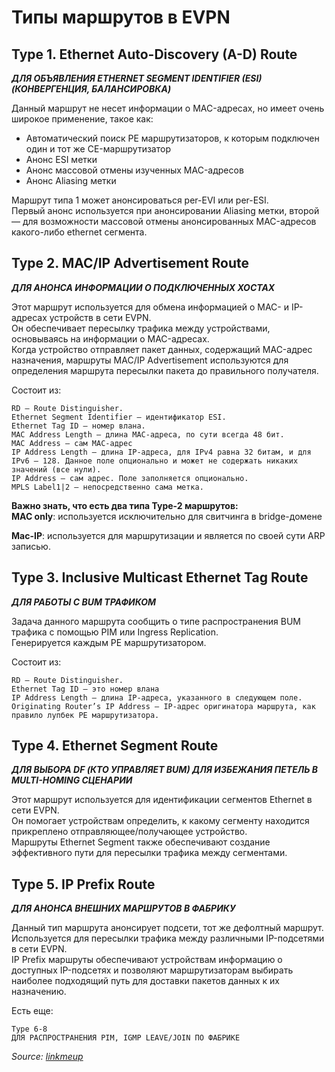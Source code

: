 # Типы маршрутов в EVPN

## Type 1. Ethernet Auto-Discovery (A-D) Route

_**ДЛЯ ОБЪЯВЛЕНИЯ ETHERNET SEGMENT IDENTIFIER (ESI) (КОНВЕРГЕНЦИЯ, БАЛАНСИРОВКА)**_

Данный маршрут не несет информации о MAC-адресах, но имеет очень широкое применение, такое как:     
- Автоматический поиск PE маршрутизаторов, к которым подключен один и тот же CE-маршрутизатор
- Анонс ESI метки
- Анонс массовой отмены изученных MAC-адресов
- Анонс Aliasing метки

Маршрут типа 1 может анонсироваться per-EVI или per-ESI.\
Первый анонс используется при анонсировании Aliasing метки, второй — для возможности массовой отмены анонсированных MAC-адресов какого-либо ethernet сегмента.

## Type 2. MAC/IP Advertisement Route

**_ДЛЯ АНОНСА ИНФОРМАЦИИ О ПОДКЛЮЧЕННЫХ ХОСТАХ_**

Этот маршрут используется для обмена информацией о MAC- и IP-адресах устройств в сети EVPN. \
Он обеспечивает пересылку трафика между устройствами, основываясь на информации о MAC-адресах. \
Когда устройство отправляет пакет данных, содержащий MAC-адрес назначения, маршруты MAC/IP Advertisement используются для определения маршрута пересылки пакета до правильного получателя.

Cостоит из:
```aiignore
RD — Route Distinguisher.
Ethernet Segment Identifier — идентификатор ESI.
Ethernet Tag ID — номер влана.
MAC Address Length — длина MAC-адреса, по сути всегда 48 бит.
MAC Address — сам MAC-адрес
IP Address Length — длина IP-адреса, для IPv4 равна 32 битам, и для IPv6 — 128. Данное поле опционально и может не содержать никаких значений (все нули).
IP Address — сам адрес. Поле заполняется опционально.
MPLS Label1|2 — непосредственно сама метка.

```

**Важно знать, что есть два типа Type-2 маршрутов:**\
**MAC only**:
используется исключительно для свитчинга в bridge-домене

**Mac-IP**:
используется для маршрутизации и является по своей сути ARP записью.

## Type 3. Inclusive Multicast Ethernet Tag Route

**_ДЛЯ РАБОТЫ С BUM ТРАФИКОМ_**

Задача данного маршрута сообщить о типе распространения BUM трафика с помощью PIM или Ingress Replication.\
Генерируется каждым PE маршрутизатором.

Состоит из:
```aiignore
RD — Route Distinguisher.
Ethernet Tag ID — это номер влана
IP Address Length — длина IP-адреса, указанного в следующем поле.
Originating Router’s IP Address — IP-адрес оригинатора маршрута, как правило лупбек PE маршрутизатора.
```

## Type 4. Ethernet Segment Route

**_ДЛЯ ВЫБОРА DF (КТО УПРАВЛЯЕТ BUM) ДЛЯ ИЗБЕЖАНИЯ ПЕТЕЛЬ В MULTI-HOMING СЦЕНАРИИ_**

Этот маршрут используется для идентификации сегментов Ethernet в сети EVPN. \
Он помогает устройствам определить, к какому сегменту находится прикреплено отправляющее/получающее устройство. \
Маршруты Ethernet Segment также обеспечивают создание эффективного пути для пересылки трафика между сегментами.

## Type 5. IP Prefix Route

**_ДЛЯ АНОНСА ВНЕШНИХ МАРШРУТОВ В ФАБРИКУ_**

Данный тип маршрута анонсирует подсети, тот же дефолтный маршрут.
Используется для пересылки трафика между различными IP-подсетями в сети EVPN. \
IP Prefix маршруты обеспечивают устройствам информацию о доступных IP-подсетях и позволяют маршрутизаторам выбирать наиболее подходящий путь для доставки пакетов данных к их назначению.

Есть еще:
```aiignore
Type 6-8
ДЛЯ РАСПРОСТРАНЕНИЯ PIM, IGMP LEAVE/JOIN ПО ФАБРИКЕ
```



*Source: [linkmeup](https://clck.ru/3PcsDe)*

